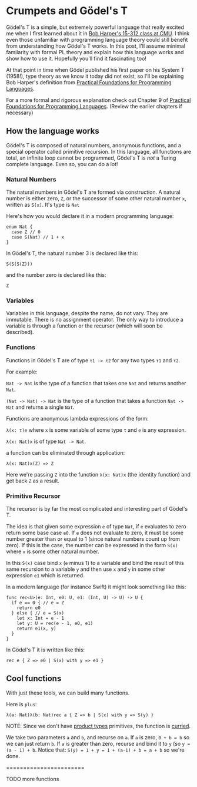 # Crumpets and Gödel's T

Gödel's T is a simple, but extremely powerful language that really excited me when I first learned about it in [Bob Harper's 15-312 class at CMU](TODO). I think even those unfamiliar with programming language theory could still benefit from understanding how Gödel's T works. In this post, I'll assume minimal familarity with formal PL theory and explain how this language works and show how to use it. Hopefully you'll find it fascinating too! 

At that point in time when Gödel published his first paper on his System T (1958!), type theory as we know it today did not exist, 
so I'll be explaining Bob Harper's definition from [Practical Foundations for Programming Languages](http://www.cs.cmu.edu/~rwh/plbook/book.pdf).

For a more formal and rigorous explanation check out Chapter 9 of [Practical Foundations for Programming Languages](http://www.cs.cmu.edu/~rwh/plbook/book.pdf). (Review the earlier chapters if necessary)

## How the language works

Gödel's T is composed of natural numbers, anonymous functions, and a special operator called primitive recursion. In this language, all functions are total, an infinite loop cannot be programmed, Gödel's T is _not_ a Turing complete language. Even so, you can do a lot!

### Natural Numbers

The natural numbers in Gödel's T are formed via construction.
A natural number is either zero, `Z`, or the successor of some other natural number `x`, written as `S(x)`.
It's type is `Nat`

Here's how you would declare it in a modern programming language:

```
enum Nat {
  case Z // 0
  case S(Nat) // 1 + x
}
```

In Gödel's T, the natural number 3 is declared like this:

```
S(S(S(Z)))
```

and the number zero is declared like this:

```
Z
```

### Variables

Variables in this language, despite the name, do not vary. They are immutable. 
There is no assignment operator. The only way to introduce a variable is through a function or the recursor (which will soon be described).

### Functions

Functions in Gödel's T are of type `τ1 -> τ2` for any two types `τ1` and `τ2`.

For example:

`Nat -> Nat` is the type of a function that takes one `Nat` and returns another `Nat`.

`(Nat -> Nat) -> Nat` is the type of a function that takes a function `Nat -> Nat` and returns a single `Nat`.

Functions are anonymous lambda expressions of the form:

`λ(x: τ)e` where `x` is some variable of some type `τ` and `e` is any expression.

`λ(x: Nat)x` is of type `Nat -> Nat`.

a function can be eliminated through application:

```
λ(x: Nat)x(Z) => Z
```

Here we're passing `Z` into the function `λ(x: Nat)x` (the identity function) and get back `Z` as a result.

### Primitive Recursor

The recursor is by far the most complicated and interesting part of Gödel's T.

The idea is that given some expression `e` of type `Nat`, if `e` evaluates to zero return some base case `e0`. 
If `e` does not evaluate to zero, it must be some number greater than or equal to 1 (since natural numbers count up from zero).
If this is the case, the number can be expressed in the form `S(x)` where `x` is some other natural number.

In this `S(x)` case bind `x` (`e` minus 1) to a variable and bind the result of this same recursion to a variable `y` and then use `x` and `y` in some other expression `e1` which is returned.

In a modern language (for instance Swift) it might look something like this:

```
func rec<U>(e: Int, e0: U, e1: (Int, U) -> U) -> U {
  if e == 0 { // e = Z
    return e0
  } else { // e = S(x)
    let x: Int = e - 1
    let y: U = rec(e - 1, e0, e1)
    return e1(x, y)
  }
}
```

In Gödel's T it is written like this: 

```
rec e { Z => e0 | S(x) with y => e1 }
```

## Cool functions

With just these tools, we can build many functions.

Here is `plus`:

```
λ(a: Nat)λ(b: Nat)rec a { Z => b | S(x) with y => S(y) }
```

NOTE: Since we don't have [product types](http://en.wikipedia.org/wiki/Product_type) primitives, the function is [curried](http://en.wikipedia.org/wiki/Currying).

We take two parameters `a` and `b`, and recurse on `a`. If `a` is zero, `0 + b = b` so we can just return `b`.
If `a` is greater than zero, recurse and bind it to `y` (so `y = (a - 1) + b`. Notice that: `S(y) = 1 + y = 1 + (a-1) + b = a + b` so we're done.

=======================

TODO more functions

